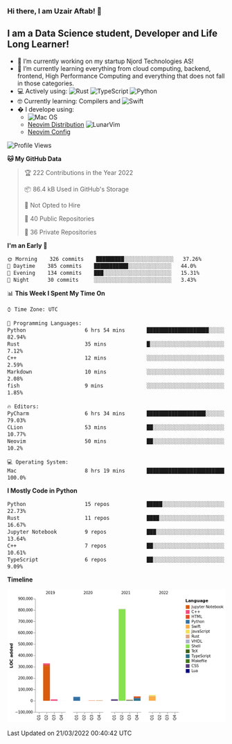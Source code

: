 ### Hi there, I am Uzair Aftab! 👋

## I am a Data Science student, Developer and Life Long Learner!
- 🔭 I’m currently working on my startup Njord Technologies AS!
- 🌱 I’m currently learning everything from cloud computing, backend, frontend, High Performance Computing and everything that does not fall in those categories.
- 💻 Actively using: <img alt="Rust" src="https://img.shields.io/badge/rust-%23000000.svg?style=for-the-badge&logo=rust&logoColor=white"/> <img alt="TypeScript" src="https://img.shields.io/badge/typescript-%23007ACC.svg?style=for-the-badge&logo=typescript&logoColor=white"/> <img alt="Python" src="https://img.shields.io/badge/python-%2314354C.svg?style=for-the-badge&logo=python&logoColor=white"/>
- 🤓 Currently learning: Compilers and ![Swift](https://img.shields.io/badge/swift-F54A2A?style=for-the-badge&logo=swift&logoColor=white)
- � I develope using: 
  - ![Mac OS](https://img.shields.io/badge/mac%20os-000000?style=for-the-badge&logo=macos&logoColor=F0F0F0)
  -  [Neovim Distribution](https://github.com/LunarVim/LunarVim) <img alt="LunarVim" src="https://www.lunarvim.org/assets/lunarvim_logo.png" width="5%"/>
  -  [Neovim Config](https://github.com/Uzaaft/lvim_abz)
  
<!--START_SECTION:waka-->
![Profile Views](http://img.shields.io/badge/Profile%20Views-4-blue)

**🐱 My GitHub Data** 

> 🏆 222 Contributions in the Year 2022
 > 
> 📦 86.4 kB Used in GitHub's Storage 
 > 
> 🚫 Not Opted to Hire
 > 
> 📜 40 Public Repositories 
 > 
> 🔑 36 Private Repositories  
 > 
**I'm an Early 🐤** 

```text
🌞 Morning    326 commits    █████████░░░░░░░░░░░░░░░░   37.26% 
🌆 Daytime    385 commits    ███████████░░░░░░░░░░░░░░   44.0% 
🌃 Evening    134 commits    ███░░░░░░░░░░░░░░░░░░░░░░   15.31% 
🌙 Night      30 commits     ░░░░░░░░░░░░░░░░░░░░░░░░░   3.43%

```


📊 **This Week I Spent My Time On** 

```text
⌚︎ Time Zone: UTC

💬 Programming Languages: 
Python                   6 hrs 54 mins       ████████████████████░░░░░   82.94% 
Rust                     35 mins             █░░░░░░░░░░░░░░░░░░░░░░░░   7.12% 
C++                      12 mins             ░░░░░░░░░░░░░░░░░░░░░░░░░   2.59% 
Markdown                 10 mins             ░░░░░░░░░░░░░░░░░░░░░░░░░   2.08% 
fish                     9 mins              ░░░░░░░░░░░░░░░░░░░░░░░░░   1.85%

🔥 Editors: 
PyCharm                  6 hrs 34 mins       ███████████████████░░░░░░   79.03% 
CLion                    53 mins             ██░░░░░░░░░░░░░░░░░░░░░░░   10.77% 
Neovim                   50 mins             ██░░░░░░░░░░░░░░░░░░░░░░░   10.2%

💻 Operating System: 
Mac                      8 hrs 19 mins       █████████████████████████   100.0%

```

**I Mostly Code in Python** 

```text
Python                   15 repos            █████░░░░░░░░░░░░░░░░░░░░   22.73% 
Rust                     11 repos            ████░░░░░░░░░░░░░░░░░░░░░   16.67% 
Jupyter Notebook         9 repos             ███░░░░░░░░░░░░░░░░░░░░░░   13.64% 
C++                      7 repos             ██░░░░░░░░░░░░░░░░░░░░░░░   10.61% 
TypeScript               6 repos             ██░░░░░░░░░░░░░░░░░░░░░░░   9.09%

```


**Timeline**

![Chart not found](https://raw.githubusercontent.com/Uzaaft/Uzaaft/master/charts/bar_graph.png) 


 Last Updated on 21/03/2022 00:40:42 UTC
<!--END_SECTION:waka-->
